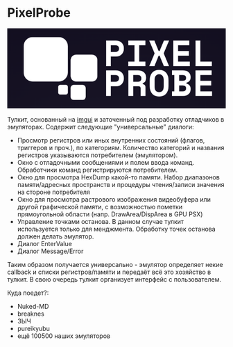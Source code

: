 # PixelProbe

![pplogo.png](/imgstore/pplogo.png)

Тулкит, основанный на [imgui](https://github.com/ocornut/imgui) и заточенный под разработку отладчиков в эмуляторах. Содержит следующие "универсальные" диалоги:
- Просмотр регистров или иных внутренних состояний (флагов, триггеров и проч.), по категориям. Количество категорий и названия регистров указываются потребителем (эмулятором).
- Окно с отладочными сообщениями и полем ввода команд. Обработчики команд регистрируются потребителем.
- Окно для просмотра HexDump какой-то памяти. Набор диапазонов памяти/адресных пространств и процедуры чтения/записи значения на стороне потребителя
- Окно для просмотра растрового изображения видеобуфера или другой графической памяти, с возможностью пометки прямоугольной области (напр. DrawArea/DispArea в GPU PSX)
- Управление точками останова. В данном случае тулкит используется только для менджмента. Обработку точек останова должен делать эмулятор.
- Диалог EnterValue
- Диалог Message/Error

Таким образом получается универсально - эмулятор определяет некие callback и списки регистров/памяти и передаёт всё это хозяйство в тулкит. В свою очередь тулкит организует интерфейс с пользователем.

Куда поедет?:
- Nuked-MD
- breaknes
- ЗЫЧ
- pureikyubu
- ещё 100500 наших эмуляторов
